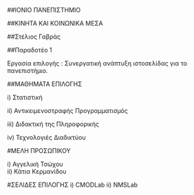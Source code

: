 ##ΙΟΝΙΟ ΠΑΝΕΠΙΣΤΗΜΙΟ

##ΚΙΝΗΤΑ ΚΑΙ ΚΟΙΝΩΝΙΚΑ ΜΕΣΑ

##Στέλιος Γαβράς 

##Παραδοτέο 1

Εργασία επιλογής : Συνεργατική ανάπτυξη ιστοσελίδας για το πανεπιστήμιο.

##ΜΑΘΗΜΑΤΑ ΕΠΙΛΟΓΗΣ

i) Στατιστική

ii) Αντικειμενοστραφής Προγραμματισμός

iii) Διδακτική της Πληροφορικής

iv) Τεχνολογιές Διαδικτύου

#ΜΕΛΗ ΠΡΟΣΩΠΙΚΟΥ

i) Αγγελική Τσώχου  
ii) Κάτια Κερμανίδου

#ΣΕΛΙΔΕΣ ΕΠΙΛΟΓΗΣ
i) CMODLab 
ii) NMSLab

